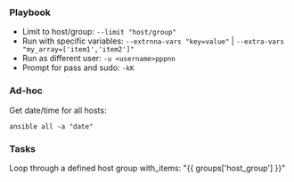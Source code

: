 ### Playbook
* Limit to host/group: `--limit "host/group"`
* Run with specific variables: `--extrnna-vars "key=value"` | `--extra-vars "my_array=['item1','item2']"`
* Run as different user: `-u <username>pppnn`
* Prompt for pass and sudo: `-kK`

### Ad-hoc
Get date/time for all hosts:
```
ansible all -a "date"
```

### Tasks
Loop through a defined host group
with_items: "{{ groups['host_group'] }}"
